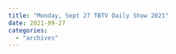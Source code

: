 ```yaml
---
title: "Monday, Sept 27 TBTV Daily Show 2021"
date: 2021-09-27
categories: 
  - "archives"
---
```



